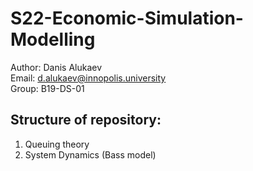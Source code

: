 # S22-Economic-Simulation-Modelling
Author: Danis Alukaev \
Email: d.alukaev@innopolis.university \
Group: B19-DS-01 

## Structure of repository:
1. Queuing theory
2. System Dynamics (Bass model)


